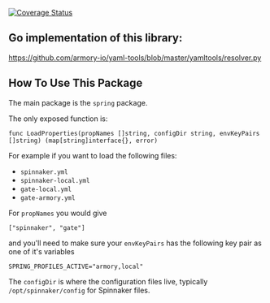 [![Coverage Status](https://coveralls.io/repos/github/Armory/go-yaml-tools/badge.svg?branch=master)](https://coveralls.io/github/Armory/go-yaml-tools?branch=master)

## Go implementation of this library:

https://github.com/armory-io/yaml-tools/blob/master/yamltools/resolver.py


## How To Use This Package

The main package is the `spring` package.

The only exposed function is:

```
func LoadProperties(propNames []string, configDir string, envKeyPairs []string) (map[string]interface{}, error)
```


For example if you want to load the following files:

* `spinnaker.yml`
* `spinnaker-local.yml`
* `gate-local.yml`
* `gate-armory.yml`

For `propNames` you would give

```
["spinnaker", "gate"]
```

and you'll need to make sure your `envKeyPairs` has the following key pair as one of it's
variables
```
SPRING_PROFILES_ACTIVE="armory,local"
```

The `configDir` is where the configuration files live, typically `/opt/spinnaker/config` for Spinnaker files.

